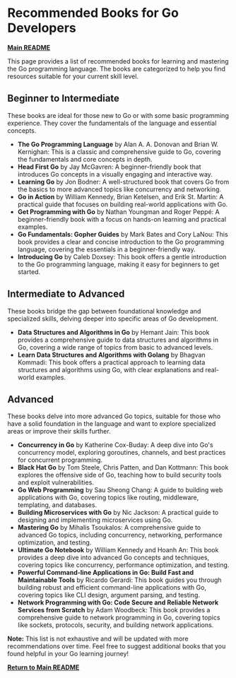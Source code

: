 # Recommended Books for Go Developers

[**Main README**](README.md) 

This page provides a list of recommended books for learning and mastering the Go programming language. The books are categorized to help you find resources suitable for your current skill level.

## Beginner to Intermediate

These books are ideal for those new to Go or with some basic programming experience. They cover the fundamentals of the language and essential concepts.

- **The Go Programming Language** by Alan A. A. Donovan and Brian W. Kernighan: This is a classic and comprehensive guide to Go, covering the fundamentals and core concepts in depth.
- **Head First Go** by Jay McGavren: A beginner-friendly book that introduces Go concepts in a visually engaging and interactive way.
- **Learning Go** by Jon Bodner: A well-structured book that covers Go from the basics to more advanced topics like concurrency and networking.
- **Go in Action** by William Kennedy, Brian Ketelsen, and Erik St. Martin: A practical guide that focuses on building real-world applications with Go.
- **Get Programming with Go** by Nathan Youngman and Roger Peppé: A beginner-friendly book with a focus on hands-on learning and practical examples.
- **Go Fundamentals: Gopher Guides** by Mark Bates and Cory LaNou: This book provides a clear and concise introduction to the Go programming language, covering the essentials in a beginner-friendly way. 
- **Introducing Go** by Caleb Doxsey: This book offers a gentle introduction to the Go programming language, making it easy for beginners to get started.

## Intermediate to Advanced

These books bridge the gap between foundational knowledge and specialized skills, delving deeper into specific areas of Go development.

- **Data Structures and Algorithms in Go** by Hemant Jain: This book provides a comprehensive guide to data structures and algorithms in Go, covering a wide range of topics from basic to advanced levels.
- **Learn Data Structures and Algorithms with Golang** by Bhagvan Kommadi: This book offers a practical approach to learning data structures and algorithms using Go, with clear explanations and real-world examples.

## Advanced

These books delve into more advanced Go topics, suitable for those who have a solid foundation in the language and want to explore specialized areas or improve their skills further.

- **Concurrency in Go** by Katherine Cox-Buday: A deep dive into Go's concurrency model, exploring goroutines, channels, and best practices for concurrent programming.
- **Black Hat Go** by Tom Steele, Chris Patten, and Dan Kottmann: This book explores the offensive side of Go, teaching how to build security tools and exploit vulnerabilities.
- **Go Web Programming** by Sau Sheong Chang: A guide to building web applications with Go, covering topics like routing, middleware, templating, and databases.
- **Building Microservices with Go** by Nic Jackson: A practical guide to designing and implementing microservices using Go.
- **Mastering Go** by Mihalis Tsoukalos: A comprehensive guide to advanced Go topics, including concurrency, networking, performance optimization, and testing.
- **Ultimate Go Notebook** by William Kennedy and Hoanh An: This book provides a deep dive into advanced Go concepts and techniques, covering topics like concurrency, performance optimization, and testing.
- **Powerful Command-line Applications in Go: Build Fast and Maintainable Tools** by Ricardo Gerardi: This book guides you through building robust and efficient command-line applications with Go, covering topics like CLI design, argument parsing, and testing.
- **Network Programming with Go: Code Secure and Reliable Network Services from Scratch** by Adam Woodbeck: This book provides a comprehensive guide to network programming in Go, covering topics like sockets, protocols, security, and building network applications.

**Note:** This list is not exhaustive and will be updated with more recommendations over time. Feel free to suggest additional books that you found helpful in your Go learning journey!

[**Return to Main README**](README.md)
